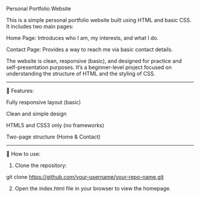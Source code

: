Personal Portfolio Website

This is a simple personal portfolio website built using HTML and basic CSS. It includes two main pages:

Home Page: Introduces who I am, my interests, and what I do.

Contact Page: Provides a way to reach me via basic contact details.


The website is clean, responsive (basic), and designed for practice and self-presentation purposes. It’s a beginner-level project focused on understanding the structure of HTML and the styling of CSS.


---

🚀 Features:

Fully responsive layout (basic)

Clean and simple design

HTML5 and CSS3 only (no frameworks)

Two-page structure (Home & Contact)



---

📂 How to use:

1. Clone the repository:

git clone https://github.com/your-username/your-repo-name.git


2. Open the index.html file in your browser to view the homepage.
